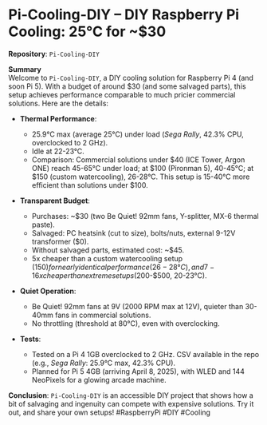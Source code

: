# Pi-Cooling-DIY – DIY Raspberry Pi Cooling: 25°C for ~$30  
**Repository**: `Pi-Cooling-DIY`

**Summary**  
Welcome to `Pi-Cooling-DIY`, a DIY cooling solution for Raspberry Pi 4 (and soon Pi 5). With a budget of around $30 (and some salvaged parts), this setup achieves performance comparable to much pricier commercial solutions. Here are the details:  

- **Thermal Performance**:  
  - 25.9°C max (average 25°C) under load (*Sega Rally*, 42.3% CPU, overclocked to 2 GHz).  
  - Idle at 22-23°C.  
  - Comparison: Commercial solutions under $40 (ICE Tower, Argon ONE) reach 45-65°C under load; at $100 (Pironman 5), 40-45°C; at $150 (custom watercooling), 26-28°C. This setup is 15-40°C more efficient than solutions under $100.

- **Transparent Budget**:  
  - Purchases: ~$30 (two Be Quiet! 92mm fans, Y-splitter, MX-6 thermal paste).  
  - Salvaged: PC heatsink (cut to size), bolts/nuts, external 9-12V transformer ($0).  
  - Without salvaged parts, estimated cost: ~$45.  
  - 5x cheaper than a custom watercooling setup ($150) for nearly identical performance (26-28°C), and 7-16x cheaper than extreme setups ($200-$500, 20-23°C).

- **Quiet Operation**:  
  - Be Quiet! 92mm fans at 9V (2000 RPM max at 12V), quieter than 30-40mm fans in commercial solutions.  
  - No throttling (threshold at 80°C), even with overclocking.

- **Tests**:  
  - Tested on a Pi 4 1GB overclocked to 2 GHz. CSV available in the repo (e.g., *Sega Rally*: 25.9°C max, 42.3% CPU).  
  - Planned for Pi 5 4GB (arriving April 8, 2025), with WLED and 144 NeoPixels for a glowing arcade machine.

**Conclusion**: `Pi-Cooling-DIY` is an accessible DIY project that shows how a bit of salvaging and ingenuity can compete with expensive solutions. Try it out, and share your own setups! #RaspberryPi #DIY #Cooling
